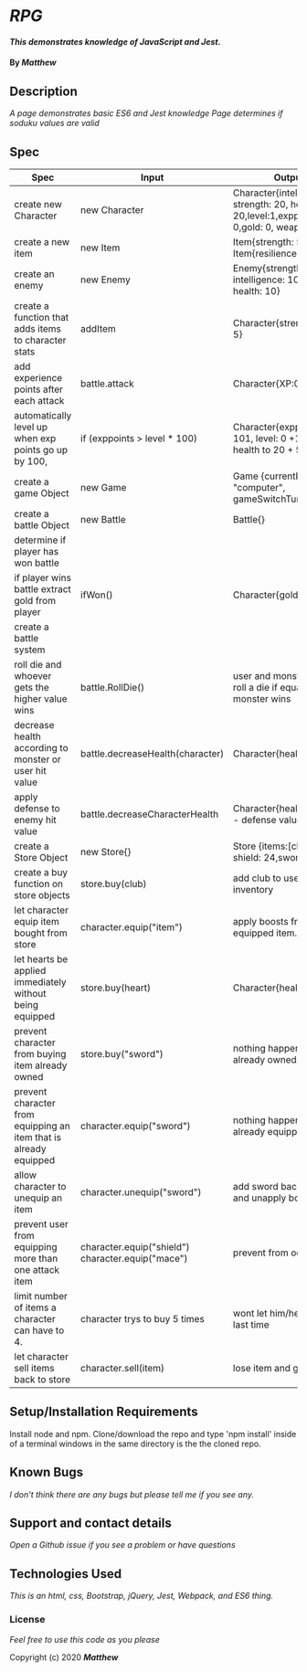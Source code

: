 
# _RPG_

#### _This demonstrates knowledge of JavaScript and Jest._

#### By _**Matthew**_


## Description

_A page demonstrates basic ES6 and Jest knowledge_
_Page determines if soduku values are valid_

## Spec
| Spec                                                              | Input                                             | Output                                                                                       |
|-------------------------------------------------------------------|---------------------------------------------------|----------------------------------------------------------------------------------------------|
| create new Character                                              | new Character                                     | Character{intelligence:20, strength: 20, health: 20,level:1,exppoints: 0,gold: 0, weapon: 3} |
| create a new item                                                 | new Item                                          | Item{strength: 5,}, Item{resilience: 10}                                                     |
| create an enemy                                                   | new Enemy                                         | Enemy{strength: 20: intelligence: 10, gold: 5, health: 10}                                   |
| create a function that adds items to character stats              | addItem                                           | Character{strength: 20 + 5}                                                                  |
| add experience points after each attack                           | battle.attack                                     | Character{XP:0 + 1}                                                                          |
| automatically level up when exp points go up by 100,              | if (exppoints > level * 100)                      | Character{exppoints: 101, level: 0 +1} increase health to 20 + 5 etc....                     |
| create a game Object                                              | new Game                                          | Game {currentPlayer: "computer", gameSwitchTurn()}                                           |
| create a battle Object                                            | new Battle                                        | Battle{}                                                                                     |
| determine if player has won battle                                |                                                   |                                                                                              |
| if player wins battle extract gold from player                    | ifWon()                                           | Character{gold:0 + 5}                                                                        |
| create a battle system                                            |                                                   |                                                                                              |
| roll die and whoever gets the higher value wins                   | battle.RollDie()                                  | user and monster both roll a die if equal the monster wins                                   |
| decrease health according to monster or user hit value            | battle.decreaseHealth(character)                  | Character{health: 20 - 3}                                                                    |
| apply defense to enemy hit value                                  | battle.decreaseCharacterHealth                    | Character{health: 20 - (3 - defense value)}                                                  |
| create a Store Object                                             | new Store{}                                       | Store {items:[club:15, shield: 24,sword: 27] }                                               |
| create a buy function on store objects                            | store.buy(club)                                   | add club to users inventory                                                                  |
| let character equip item bought from store                        | character.equip("item")                           | apply boosts from equipped item.                                                             |
| let hearts be applied immediately without being equipped          | store.buy(heart)                                  | Character{health: ++}                                                                        |
| prevent character from buying item already owned                  | store.buy("sword")                                | nothing happens if already owned.                                                            |
| prevent character from equipping an item that is already equipped | character.equip("sword")                          | nothing happens if already equipped.                                                         |
| allow character to unequip an item                                | character.unequip("sword")                        | add sword back to items and unapply boosts                                                   |
| prevent user from equipping more than one attack item             | character.equip("shield") character.equip("mace") | prevent from occuring                                                                        |
| limit number of items a character can have to 4.                  | character trys to buy 5 times                     | wont let him/her buy the last time                                                           |
| let character sell items back to store                            | character.sell(item)                              | lose item and gain gold                                                                      |
## Setup/Installation Requirements

Install node and npm. Clone/download the repo and type 'npm install' inside of a terminal windows in the same directory is the the cloned repo.

## Known Bugs

_I don't think there are any bugs but please tell me if you see any._

## Support and contact details

_Open a Github issue if you see a problem or have questions_

## Technologies Used

_This is an html, css, Bootstrap, jQuery, Jest, Webpack, and ES6 thing._

### License

*Feel free to use this code as you please*

Copyright (c) 2020 **_Matthew_**
